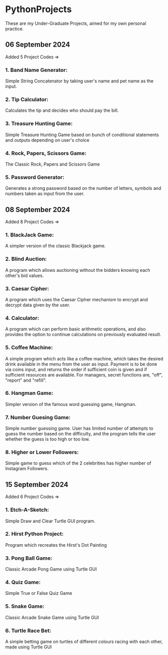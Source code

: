 # PythonProjects
These are my Under-Graduate Projects, aimed for my own personal practice.

## 06 September 2024
Added 5 Project Codes =>
### 1. Band Name Generator:
Simple String Concatenator by taking user's name and pet name as the input.
### 2. Tip Calculator:
Calculates the tip and decides who should pay the bill.
### 3. Treasure Hunting Game:
Simple Treasure Hunting Game based on bunch of conditional statements and outputs depending on user's choice
### 4. Rock, Papers, Scissors Game:
The Classic Rock, Papers and Scissors Game
### 5. Password Generator:
Generates a strong password based on the number of letters, symbols and numbers taken as input from the user.

## 08 September 2024
Added 8 Project Codes =>
### 1. BlackJack Game:
A simpler version of the classic Blackjack game.
### 2. Blind Auction:
A program which allows auctioning without the bidders knowing each other's bid values.
### 3. Caesar Cipher:
A program which uses the Caesar Cipher mechanism to encrypt and decrypt data given by the user.
### 4. Calculator:
A program which can perform basic arithmetic operations, and also provides the option to continue calculations on previously evaluated result.
### 5. Coffee Machine:
A simple program which acts like a coffee machine, which takes the desired drink available in the menu from the user as input. Payment is to be done via coins input, and returns the order if sufficient coin is given and if sufficient resources are available. For managers, secret functions are, "off", "report" and "refill".
### 6. Hangman Game:
Simpler version of the famous word guessing game, Hangman.
### 7. Number Guesing Game:
Simple number guessing game. User has limited number of attempts to guess the number based on the difficulty, and the program tells the user whether the guess is too high or too low.
### 8. Higher or Lower Followers:
Simple game to guess which of the 2 celebrities has higher number of Instagram Followers.

## 15 September 2024
Added 6 Project Codes =>
### 1. Etch-A-Sketch:
Simple Draw and Clear Turtle GUI program.
### 2. Hirst Python Project:
Program which recreates the Hirst's Dot Painting
### 3. Pong Ball Game:
Classic Arcade Pong Game using Turtle GUI
### 4. Quiz Game:
Simple True or False Quiz Game
### 5. Snake Game:
Classic Arcade Snake Game using Turtle GUI
### 6. Turtle Race Bet:
A simple betting game on turtles of different colours racing with each other, made using Turtle GUI

